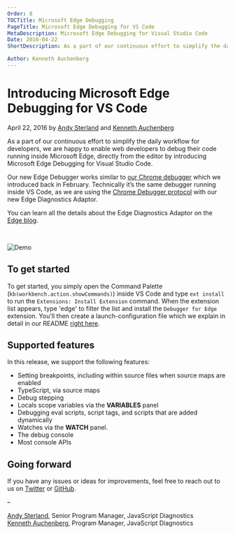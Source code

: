 ```yaml
---
Order: 8
TOCTitle: Microsoft Edge Debugging
PageTitle: Microsoft Edge Debugging for VS Code
MetaDescription: Microsoft Edge Debugging for Visual Studio Code
Date: 2016-04-22
ShortDescription: As a part of our continuous effort to simplify the daily workflow for developers, we are happy to enable web developers to debug their code running inside Microsoft Edge, directly from the editor by introducing Microsoft Edge Debugging for Visual Studio Code.

Author: Kenneth Auchenberg
---
```


# Introducing Microsoft Edge Debugging for VS Code

April 22, 2016 by [Andy Sterland](https://twitter.com/AndySterland) and [Kenneth Auchenberg](https://twitter.com/auchenberg)

As a part of our continuous effort to simplify the daily workflow for developers, we are happy to enable web developers to debug their code running inside Microsoft Edge, directly from the editor by introducing Microsoft Edge Debugging for Visual Studio Code.

Our new Edge Debugger works similar to [our Chrome debugger](https://code.visualstudio.com/blogs/2016/02/23/introducing-chrome-debugger-for-vs-code) which we introduced back in February. Technically it’s the same debugger running inside VS Code, as we are using the [Chrome Debugger protocol](https://developer.chrome.com/devtools/docs/debugger-protocol) with our new Edge Diagnostics Adaptor. 

You can learn all the details about the Edge Diagnostics Adaptor on the [Edge blog](http://blogs.windows.com/msedgedev/2016/04/22/introducing-edge-diagnostics-adapter/).

<br />

![Demo](2016_04_22_edge-debugger-demo.gif)

## To get started

To get started, you simply open the Command Palette (`kb(workbench.action.showCommands)`) inside VS Code and type `ext install` to run the `Extensions: Install Extension` command.  When the extension list appears, type 'edge' to filter the list and install the `Debugger for Edge` extension.  You'll then create a launch-configuration file which we explain in detail in our README [right here](https://github.com/Microsoft/vscode-edge-debug).

## Supported features

In this release, we support the following features:

- Setting breakpoints, including within source files when source maps are enabled
- TypeScript, via source maps
- Debug stepping
- Locals scope variables via the **VARIABLES** panel 
- Debugging eval scripts, script tags, and scripts that are added dynamically
- Watches via the **WATCH** panel.
- The debug console
- Most console APIs

## Going forward

If you have any issues or ideas for improvements, feel free to reach out to us on [Twitter](https://twitter.com/EdgeDevTools) or [GitHub](https://github.com/Microsoft/vscode-edge-debug/).

–

[Andy Sterland](https://twitter.com/AndySterland), Senior Program Manager, JavaScript Diagnostics <br/>
[Kenneth Auchenberg](https://twitter.com/auchenberg), Program Manager, JavaScript Diagnostics
